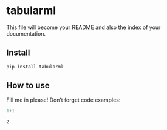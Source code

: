 tabularml
================

<!-- WARNING: THIS FILE WAS AUTOGENERATED! DO NOT EDIT! -->

This file will become your README and also the index of your
documentation.

## Install

``` sh
pip install tabularml
```

## How to use

Fill me in please! Don’t forget code examples:

``` python
1+1
```

    2
